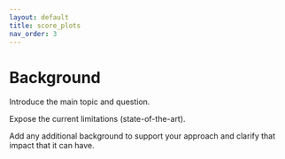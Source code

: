 ```yaml
---
layout: default
title: score_plots
nav_order: 3
---
```


# Background

Introduce the main topic and question.

Expose the current limitations (state-of-the-art).

Add any additional background to support your approach and clarify that impact that it can have.
